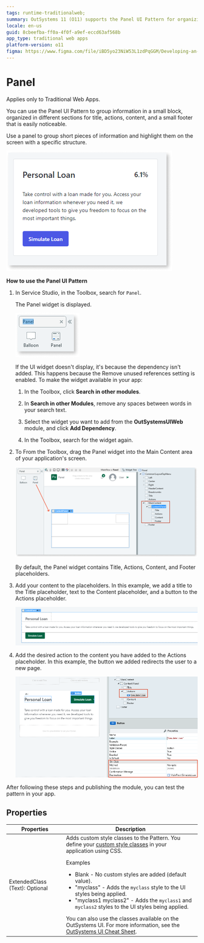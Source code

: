 ```yaml
---
tags: runtime-traditionalweb; 
summary: OutSystems 11 (O11) supports the Panel UI Pattern for organizing information in Traditional Web Apps.
locale: en-us
guid: 8cbeefba-ff0a-4f0f-a9ef-eccd63af568b
app_type: traditional web apps
platform-version: o11
figma: https://www.figma.com/file/iBD5yo23NiW53L1zdPqGGM/Developing-an-Application?type=design&node-id=222%3A113&mode=design&t=ANpsYvOCthr9AWot-1
---
```


# Panel

<div class="info" markdown="1">

Applies only to Traditional Web Apps.

</div>

You can use the Panel UI Pattern to group information in a small block, organized in different sections for title, actions, content, and a small footer that is easily noticeable.

Use a panel to group short pieces of information and highlight them on the screen with a specific structure.

![Example of a Panel UI Pattern in a Traditional Web App](images/panel-1.png "Panel UI Pattern Example")

**How to use the Panel UI Pattern**

1. In Service Studio, in the Toolbox, search for `Panel`.
  
    The Panel widget is displayed.

    ![Service Studio displaying the Panel widget in the Toolbox](images/panel-2-ss.png "Service Studio Panel Widget")

    If the UI widget doesn't display, it's because the dependency isn't added. This happens because the Remove unused references setting is enabled. To make the widget available in your app:

    1. In the Toolbox, click **Search in other modules**.

    1. In **Search in other Modules**, remove any spaces between words in your search text.
    
    1. Select the widget you want to add from the **OutSystemsUIWeb** module, and click **Add Dependency**. 
    
    1. In the Toolbox, search for the widget again.

1. To From the Toolbox, drag the Panel widget into the Main Content area of your application's screen.

    ![Dragging the Panel widget into the Main Content area in Service Studio](images/panel-3-ss.png "Dragging Panel Widget to Main Content")

    By default, the Panel widget contains Title, Actions, Content, and Footer placeholders.

1. Add your content to the placeholders. In this example, we add a title to the Title placeholder, text to the Content placeholder, and a button to the Actions placeholder.

    ![Adding a title, text, and a button to the Panel widget placeholders in Service Studio](images/panel-4-ss.png "Adding Content to Panel Placeholders")

1. Add the desired action to the content you have added to the Actions placeholder. In this example, the button we added redirects the user to a new page.

    ![Configuring a button action in the Actions placeholder of the Panel widget](images/panel-5-ss.png "Configuring Actions in Panel Widget")

After following these steps and publishing the module, you can test the pattern in your app.

## Properties

| **Properties** | **Description** |
|---|---|
| ExtendedClass (Text): Optional | Adds custom style classes to the Pattern. You define your [custom style classes](../../../look-feel/css.md) in your application using CSS. <p>Examples <ul><li>Blank - No custom styles are added (default value).</li><li>"myclass" - Adds the ``myclass`` style to the UI styles being applied.</li><li>"myclass1 myclass2" - Adds the ``myclass1`` and ``myclass2`` styles to the UI styles being applied.</li></ul></p>You can also use the classes available on the OutSystems UI. For more information, see the [OutSystems UI Cheat Sheet](https://outsystemsui.outsystems.com/OutSystemsUIWebsite/CheatSheet). |
